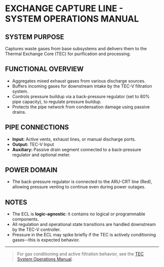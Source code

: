 # EXCHANGE CAPTURE LINE - SYSTEM OPERATIONS MANUAL

## SYSTEM PURPOSE
Captures waste gases from base subsystems and delivers them to the Thermal Exchange Core (TEC) for purification and processing.

## FUNCTIONAL OVERVIEW
* Aggregates mixed exhaust gases from various discharge sources.
* Buffers incoming gases for downstream intake by the TEC-V filtration system.
* Controls pressure buildup via a back-pressure regulator (set to 80% pipe capacity), to regulate pressure buildup.
* Protects the pipe network from condensation damage using passive drains.

## PIPE CONNECTIONS
* **Input:** Active vents, exhaust lines, or manual discharge ports.
* **Output:** TEC-V Input
* **Auxiliary:** Passive drain segment connected to a back-pressure regulator and optional meter.

## POWER DOMAIN
* The back-pressure regulator is connected to the ARU-CRT line (Red), allowing pressure venting to continue even during power outages.

## NOTES
* The ECL is **logic-agnostic**: it contains no logical or programmable components.
* All regulation and operational state transitions are handled downstream by the TEC-V controller.
* Pressure in the ECL may spike briefly if the TEC is actively conditioning gases--this is expected behavior.
  
---

> For gas conditioning and active filtration behavior, see the [TEC System Operations Manual](tec_system_operations_manual.md).